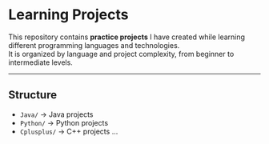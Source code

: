 # Learning Projects

This repository contains **practice projects** I have created while learning different programming languages and technologies.  
It is organized by language and project complexity, from beginner to intermediate levels.

---

## Structure

- `Java/` → Java projects  
- `Python/` → Python projects
- `Cplusplus/` → C++ projects
...
